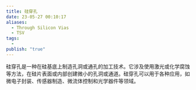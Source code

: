 ```yaml
---
title: 硅穿孔
date: 23-05-27 00:10:17
aliases:
  - Through Silicon Vias
  - TSV
tags:
  - 
publish: "true"
---
```


硅穿孔是一种在硅基底上制造孔洞或通孔的加工技术。它涉及使用激光或化学腐蚀等方法，在硅片表面或内部创建微小的孔洞或通道。硅穿孔可以用于各种应用，如微电子封装、传感器制造、微流体控制和光学器件等领域。

